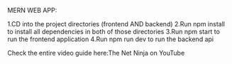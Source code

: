 MERN WEB APP:

1.CD into the project directories (frontend AND backend)
2.Run npm install to install all dependencies in both of those directories
3.Run npm start to run the frontend application
4.Run npm run dev to run the backend api

Check the entire video guide here:The Net Ninja on YouTube
